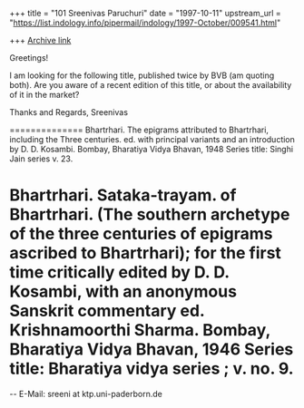 +++
title = "101 Sreenivas Paruchuri"
date = "1997-10-11"
upstream_url = "https://list.indology.info/pipermail/indology/1997-October/009541.html"

+++
[Archive link](https://list.indology.info/pipermail/indology/1997-October/009541.html)

Greetings!

I am looking for the following title, published twice by BVB (am
quoting both). Are you aware of a recent edition of this title, or
about the availability of it in the market?

Thanks and Regards,
Sreenivas

==============
Bhartrhari. The epigrams attributed to Bhartrhari, including the Three
centuries. ed. with principal variants and an introduction by D. D. Kosambi.
Bombay, Bharatiya Vidya Bhavan, 1948
Series title:  Singhi Jain series v. 23.

Bhartrhari. Sataka-trayam. of Bhartrhari. (The southern archetype of the
three centuries of epigrams ascribed to Bhartrhari); for the first time
critically edited by D. D. Kosambi, with an anonymous Sanskrit commentary
ed. Krishnamoorthi Sharma.
Bombay, Bharatiya Vidya Bhavan, 1946
Series title:  Bharatiya vidya series ; v. no. 9.
==============

--
E-Mail: sreeni at ktp.uni-paderborn.de



